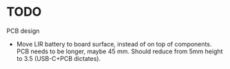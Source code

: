 
# TODO

PCB design

- Move LIR battery to board surface, instead of on top of components.
PCB needs to be longer, maybe 45 mm.
Should reduce from 5mm height to 3.5 (USB-C+PCB dictates).

